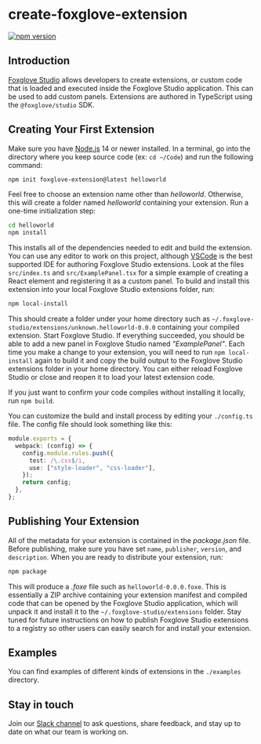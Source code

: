 # create-foxglove-extension

[![npm version](https://img.shields.io/npm/v/create-foxglove-extension.svg?style=flat)](https://www.npmjs.com/package/create-foxglove-extension)

## Introduction

[Foxglove Studio](https://github.com/foxglove/studio) allows developers to create extensions, or custom code that is loaded and executed inside the Foxglove Studio application. This can be used to add custom panels. Extensions are authored in TypeScript using the `@foxglove/studio` SDK.

## Creating Your First Extension

Make sure you have [Node.js](https://nodejs.org/) 14 or newer installed. In a terminal, go into the directory where you keep source code (ex: `cd ~/Code`) and run the following command:

```sh
npm init foxglove-extension@latest helloworld
```

Feel free to choose an extension name other than _helloworld_. Otherwise, this will create a folder named _helloworld_ containing your extension. Run a one-time initialization step:

```sh
cd helloworld
npm install
```

This installs all of the dependencies needed to edit and build the extension. You can use any editor to work on this project, although [VSCode](https://code.visualstudio.com/) is the best supported IDE for authoring Foxglove Studio extensions. Look at the files `src/index.ts` and `src/ExamplePanel.tsx` for a simple example of creating a React element and registering it as a custom panel. To build and install this extension into your local Foxglove Studio extensions folder, run:

```sh
npm local-install
```

This should create a folder under your home directory such as `~/.foxglove-studio/extensions/unknown.helloworld-0.0.0` containing your compiled extension. Start Foxglove Studio. If everything succeeded, you should be able to add a new panel in Foxglove Studio named _"ExamplePanel"_. Each time you make a change to your extension, you will need to run `npm local-install` again to build it and copy the build output to the Foxglove Studio extensions folder in your home directory. You can either reload Foxglove Studio or close and reopen it to load your latest extension code.

If you just want to confirm your code compiles without installing it locally, run `npm build`.

You can customize the build and install process by editing your `./config.ts` file. The config file should
look something like this:

```typescript
module.exports = {
  webpack: (config) => {
    config.module.rules.push({
      test: /\.css$/i,
      use: ["style-loader", "css-loader"],
    });
    return config;
  },
};
```

## Publishing Your Extension

All of the metadata for your extension is contained in the _package.json_ file. Before publishing, make sure you have set `name`, `publisher`, `version`, and `description`. When you are ready to distribute your extension, run:

```sh
npm package
```

This will produce a _.foxe_ file such as `helloworld-0.0.0.foxe`. This is essentially a ZIP archive containing your extension manifest and compiled code that can be opened by the Foxglove Studio application, which will unpack it and install it to the `~/.foxglove-studio/extensions` folder. Stay tuned for future instructions on how to publish Foxglove Studio extensions to a registry so other users can easily search for and install your extension.

## Examples

You can find examples of different kinds of extensions in the `./examples` directory.

## Stay in touch

Join our [Slack channel](https://foxglove.dev/join-slack) to ask questions, share feedback, and stay up to date on what our team is working on.
